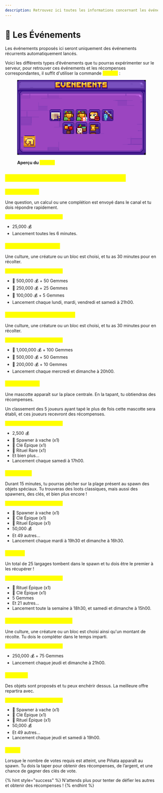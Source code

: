 ```yaml
---
description: Retrouvez ici toutes les informations concernant les événements
---
```


# 🎪 Les Événements

Les événements proposés ici seront uniquement des événements récurrents automatiquement lancés.&#x20;

Voici les différents types d’événements que tu pourras expérimenter sur le serveur, pour retrouver ces événements et les récompenses correspondantes, il suffit d'utiliser la commande <mark style="color:yellow;">**`/events`**</mark> :&#x20;

<figure><img src="../.gitbook/assets/image (1) (1) (1) (1).png" alt=""><figcaption><p><strong>Aperçu du </strong><mark style="color:yellow;"><strong><code>/events</code></strong></mark></p></figcaption></figure>

## <mark style="color:yellow;">**Quels sont les différents événements ?**</mark>

### <mark style="color:yellow;">Chat Réaction</mark>

Une question, un calcul ou une complétion est envoyé dans le canal et tu dois répondre rapidement. &#x20;

<mark style="color:yellow;">**Récompenses et Fréquence**</mark>

* 25,000 💰&#x20;
* Lancement toutes les 6 minutes.

### <mark style="color:yellow;">Tournoi de Farm (Solo)</mark>

Une culture, une créature ou un bloc est choisi, et tu as 30 minutes pour en récolter.

<mark style="color:yellow;">**Récompenses et Fréquence**</mark>

* 🥇 500,000 💰 + 50 Gemmes
* 🥈 250,000 💰 + 25 Gemmes
* 🥉 100,000 💰 + 5 Gemmes
* Lancement chaque lundi, mardi, vendredi et samedi à 21h00.

### <mark style="color:yellow;">Tournoi de Farm (Coopératif)</mark>

Une culture, une créature ou un bloc est choisi, et tu as 30 minutes pour en récolter.

<mark style="color:yellow;">**Récompenses et Fréquence**</mark>

* 🥇 1,000,000 💰 + 100 Gemmes
* 🥈 500,000 💰 + 50 Gemmes
* 🥉 200,000 💰 + 10 Gemmes
* Lancement chaque mercredi et dimanche à 20h00.

### <mark style="color:yellow;">**Mascotte folle**</mark>

Une mascotte apparaît sur la place centrale. En la tapant, tu obtiendras des récompenses.

Un classement des 5 joueurs ayant tapé le plus de fois cette mascotte sera établi, et ces joueurs recevront des récompenses.

<mark style="color:yellow;">**Récompenses et Fréquence**</mark>

* 2,500 💰
* 🐄 Spawner à vache (x1)
* 🔑 Clé Épique (x1)
* 📿 Rituel Rare (x1)
* Et bien plus...
* Lancement chaque samedi à 17h00.

### <mark style="color:yellow;">**Pêche folle**</mark>

Durant 15 minutes, tu pourras pêcher sur la plage présent au spawn des objets spéciaux. Tu trouveras des loots classiques, mais aussi des spawners, des clés, et bien plus encore !

<mark style="color:yellow;">**Récompenses et Fréquence**</mark>

* 🐄 Spawner à vache (x1)
* 🔑 Clé Épique (x1)
* 📿 Rituel Épique (x1)
* 50,000 💰
* Et 49 autres...
* Lancement chaque mardi à 19h30 et dimanche à 16h30.

### <mark style="color:yellow;">Largage</mark>

Un total de 25 largages tombent dans le spawn et tu dois être le premier à les récupérer !

<mark style="color:yellow;">**Récompenses et Fréquence**</mark>

* 📿 Rituel Épique (x1)
* 🔑 Clé Épique (x1)
* 5 Gemmes
* Et 21 autres...
* Lancement toute la semaine à 18h30, et samedi et dimanche à 15h00.

### <mark style="color:yellow;">Événement Communautaire</mark>

Une culture, une créature ou un bloc est choisi ainsi qu'un montant de récolte. Tu dois le compléter dans le temps imparti.

<mark style="color:yellow;">**Récompenses et Fréquence**</mark>

* 250,000 💰 + 75 Gemmes
* Lancement chaque jeudi et dimanche à 21h00.

### <mark style="color:yellow;">Enchères</mark>

Des objets sont proposés et tu peux enchérir dessus. La meilleure offre repartira avec.

<mark style="color:yellow;">**Récompenses et Fréquence**</mark>

* 🐄 Spawner à vache (x1)
* 🔑 Clé Épique (x1)
* 📿 Rituel Épique (x1)
* 50,000 💰
* Et 49 autres...
* Lancement chaque jeudi et samedi à 19h00.

### <mark style="color:yellow;">Pi</mark><mark style="color:yellow;">**ñata**</mark>

Lorsque le nombre de votes requis est atteint, une Piñata apparaît au spawn. Tu dois la taper pour obtenir des récompenses, de l’argent, et une chance de gagner des clés de vote.

{% hint style="success" %}
N'attends plus pour tenter de défier les autres et obtenir des récompenses !
{% endhint %}
